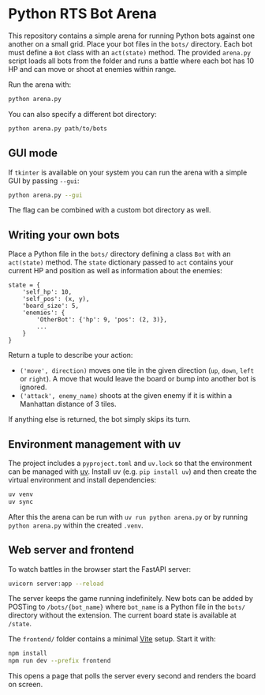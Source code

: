# Python RTS Bot Arena

This repository contains a simple arena for running Python bots against
one another on a small grid. Place your bot files in the `bots/`
directory. Each bot must define a `Bot` class with an `act(state)`
method. The provided `arena.py` script loads all bots from the folder
and runs a battle where each bot has 10 HP and can move or shoot at
enemies within range.

Run the arena with:

```bash
python arena.py
```

You can also specify a different bot directory:

```bash
python arena.py path/to/bots
```

## GUI mode

If `tkinter` is available on your system you can run the arena with a
simple GUI by passing `--gui`:

```bash
python arena.py --gui
```

The flag can be combined with a custom bot directory as well.

## Writing your own bots

Place a Python file in the `bots/` directory defining a class `Bot` with
an `act(state)` method. The `state` dictionary passed to `act` contains
your current HP and position as well as information about the enemies:

```
state = {
    'self_hp': 10,
    'self_pos': (x, y),
    'board_size': 5,
    'enemies': {
        'OtherBot': {'hp': 9, 'pos': (2, 3)},
        ...
    }
}
```

Return a tuple to describe your action:

- `('move', direction)` moves one tile in the given direction (`up`,
  `down`, `left` or `right`). A move that would leave the board or bump
  into another bot is ignored.
- `('attack', enemy_name)` shoots at the given enemy if it is within a
  Manhattan distance of 3 tiles.

If anything else is returned, the bot simply skips its turn.

## Environment management with uv

The project includes a `pyproject.toml` and `uv.lock` so that the
environment can be managed with [uv](https://github.com/astral-sh/uv).
Install uv (e.g. `pip install uv`) and then create the virtual
environment and install dependencies:

```bash
uv venv
uv sync
```

After this the arena can be run with `uv run python arena.py` or by
running `python arena.py` within the created `.venv`.

## Web server and frontend

To watch battles in the browser start the FastAPI server:

```bash
uvicorn server:app --reload
```

The server keeps the game running indefinitely. New bots can be added
by POSTing to `/bots/{bot_name}` where `bot_name` is a Python file in
the `bots/` directory without the extension. The current board state is
available at `/state`.

The `frontend/` folder contains a minimal [Vite](https://vitejs.dev)
setup. Start it with:

```bash
npm install
npm run dev --prefix frontend
```

This opens a page that polls the server every second and renders the
board on screen.
